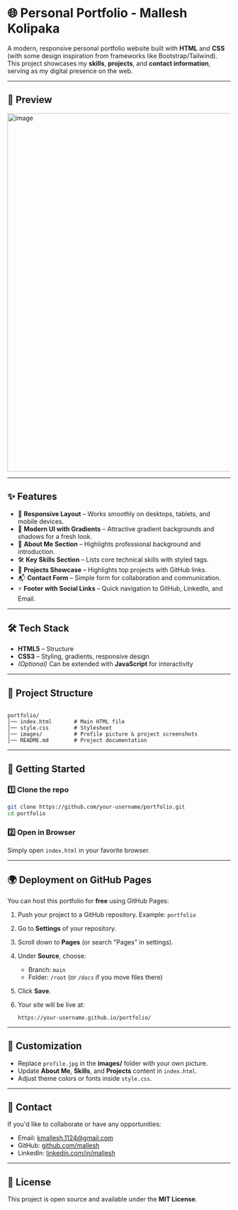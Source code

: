 # 🌐 Personal Portfolio - Mallesh Kolipaka

A modern, responsive personal portfolio website built with **HTML** and **CSS** (with some design inspiration from frameworks like Bootstrap/Tailwind).  
This project showcases my **skills**, **projects**, and **contact information**, serving as my digital presence on the web.

---

## 📸 Preview
<img width="532" height="807" alt="image" src="https://github.com/user-attachments/assets/3b252f83-d4a5-4bec-96d6-ec49bd59f374" />

---

## ✨ Features
- 📌 **Responsive Layout** – Works smoothly on desktops, tablets, and mobile devices.  
- 🎨 **Modern UI with Gradients** – Attractive gradient backgrounds and shadows for a fresh look.  
- 👤 **About Me Section** – Highlights professional background and introduction.  
- 🛠️ **Key Skills Section** – Lists core technical skills with styled tags.  
- 💼 **Projects Showcase** – Highlights top projects with GitHub links.  
- 📬 **Contact Form** – Simple form for collaboration and communication.  
- ⚡ **Footer with Social Links** – Quick navigation to GitHub, LinkedIn, and Email.  

---

## 🛠️ Tech Stack
- **HTML5** – Structure  
- **CSS3** – Styling, gradients, responsive design  
- *(Optional)* Can be extended with **JavaScript** for interactivity  

---

## 📂 Project Structure
```

portfolio/
│── index.html       # Main HTML file
│── style.css        # Stylesheet
│── images/          # Profile picture & project screenshots
│── README.md        # Project documentation

````

---

## 🚀 Getting Started

### 1️⃣ Clone the repo
```bash
git clone https://github.com/your-username/portfolio.git
cd portfolio
````

### 2️⃣ Open in Browser

Simply open `index.html` in your favorite browser.

---

## 🌍 Deployment on GitHub Pages

You can host this portfolio for **free** using GitHub Pages:

1. Push your project to a GitHub repository.
   Example: `portfolio`

2. Go to **Settings** of your repository.

3. Scroll down to **Pages** (or search "Pages" in settings).

4. Under **Source**, choose:

   * Branch: `main`
   * Folder: `/root` (or `/docs` if you move files there)

5. Click **Save**.

6. Your site will be live at:

   ```
   https://your-username.github.io/portfolio/
   ```

---

## 📌 Customization

* Replace `profile.jpg` in the **images/** folder with your own picture.
* Update **About Me**, **Skills**, and **Projects** content in `index.html`.
* Adjust theme colors or fonts inside `style.css`.

---

## 📧 Contact

If you'd like to collaborate or have any opportunities:

* Email: [kmallesh.1124@gmail.com](mailto:kmallesh.1124@gmail.com)
* GitHub: [github.com/mallesh](https://github.com/mallesh)
* LinkedIn: [linkedin.com/in/mallesh](https://linkedin.com/in/mallesh)

---

## 📝 License

This project is open source and available under the **MIT License**.


